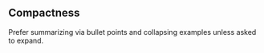 ## Compactness

Prefer summarizing via bullet points and collapsing examples unless asked to expand.
